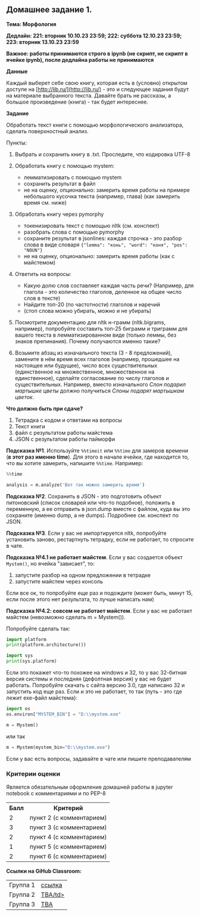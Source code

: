## Домашнее задание 1.

**Тема: Морфология**

**Дедлайн: 221: вторник 10.10.23 23:59; 222: суббота 12.10.23 23:59; 223: вторник 13.10.23 23:59**

**Важное: работы принимаются строго в ipynb (не скрипт, не скрипт в ячейке ipynb), после дедлайна работы не принимаются**

**Данные**

Каждый выберет себе свою книгу, которая есть в (условно) открытом доступе на [http://lib.ru/](http://lib.ru/) - это и следующее задания будут на материале выбранного текста. Давайте брать не рассказы, а большое произведение (книга) - так будет интереснее.

**Задание**

Обработать текст книги с помощью морфологического анализатора, сделать поверхностный анализ.

Пункты:

1. Выбрать и сохранить книгу в .txt. Проследите, что кодировка UTF-8
2. Обработать книгу с помощью mystem:
    
    - лемматизировать с помощью mystem
    - сохранить результат в файл
    - не на оценку, опционально: замерить время работы на примере небольшого кусочка текста (например, глава) (как замерить время см. ниже)
      
3. Обработать книгу через pymorphy
    
    - токенизировать текст с помощью nltk (см. конспект)
    - разобрать слова с помощью pymorphy
    - сохраните результат в jsonlines: каждая строчка - это разбор слова в виде словаря ```{"lemma": "конь", "word": "коня", "pos": "NOUN"}```
    - не на оценку, опционально: замерить время работы (как с майстемом)

4. Ответить на вопросы:
    
    - Какую долю слов составляет каждая часть речи? (Например, для глагола - это количество глаголов, деленное на общее число слов в тексте)
    - Найдите топ-20 (по частотности) глаголов и наречий
    - (стоп слова можно убирать, можно и не убирать)

5. Посмотрите документацию для nltk н-грамм (nltk.bigrams, например), попробуйте составить топ-25 биграмм и триграмм для вашего текста в лемматизированном виде (только леммы, без знаков препинания). Почему получаются именно такие?

6. Возьмите абзац из изначального текста (3 - 8 предложений), замените в нём время всех глаголов (например, прошедшее на настоящее или будущее), число всех существительных (единственное на множественное, множественное на единственное), сделайте согласование по числу глаголов и существительных. Например, вместо изначального *Слон подарил мартышке цветы* должно получиться *Слоны подарят мартышкам цветок*.

**Что должно быть при сдаче?**

1. Тетрадка с кодом и ответами на вопросы
2. Текст книги
3. файл c результатом работы майстема
4. JSON с результатом работы пайморфи

**Подсказка №1**. Используйте ``%%timeit`` или ``%%time`` для замеров времени (**в этот раз именно time**). Для этого в начале ячейки, где находится то, что вы хотите замерить, напишите ``%%time``. Например:

```python
%%time

analysis = m.analyze('Вот так можно замерить время')
```

**Подсказка №2**. Сохранить в JSON - это подготовить объект питоновский (список словарей или что-то подобное), положить в переменную, а ее отправить в json.dump вместе с файлом, куда вы это сохраните (именно dump, а не dumps). Подробнее см. конспект по JSON.

**Подсказка №3**. Если у вас не импортируется nltk, попробуйте установить заново, рестартнуть тетрадку, если не работает, то спросите в чате.

**Подсказка №4.1 не работает майстем**. Если у вас создается объект ```Mystem()```, но ячейка "зависает", то:

1. запустите разбор на одном предложении в тетрадке
2. запустите майстем через консоль

Если все ок, то попробуйте еще раз и подождите (может быть, минут 15, если после этого нет результата, то лучше написать нам)

**Подсказка №4.2: совсем не работает майстем**. Если у вас не работает майстем (невозможно сделать m = Mystem()).

Попробуйте сделать так:

```python
import platform
print(platform.architecture())

import sys
print(sys.platform)
```

Если это покажет что-то похожее на windows и 32, то у вас 32-битная версия системы и последняя (дефолтная версия) у вас не будет работать. Попробуйте скачать с сайта версию 3.0, где написано 32 и запустить код еще раз. Если и это не работает, то так (путь - это где лежит exe-файл майстема):

```python
import os
os.environ["MYSTEM_BIN"] = "D:\\mystem.exe"

m = Mystem()
```
или так
```python
m = Mystem(mystem_bin="D:\\mystem.exe")
```


Если у вас есть вопросы, задавайте в чате или пишите преподавателям

### Критерии оценки
 
Является обязательным оформление домашней работы в jupyter notebook с комментариями и по PEP-8
 
<table>
    <tr><th>Балл</th><th>Критерий</th></tr>
    <tr><td>2</td><td>пункт 2 (с комментарием)</td></tr>    
    <tr><td>3</td><td>пункт 3 (с комментарием)</td></tr> 
    <tr><td>2</td><td>пункт 4 (с комментарием)</td></tr> 
    <tr><td>1</td><td>пункт 5 (с комментарием)</td></tr> 
    <tr><td>2</td><td>пункт 6 (с комментарием)</td></tr> 
</table>

**Ссылки на GiHub Classroom:**

<table>
    <tr><td>Группа 1</td><td><a href="https://classroom.github.com/a/s7zU2i-9">ссылка</a></td></tr>
    <tr><td>Группа 2</td><td><a href="">TBA/td></td></tr>
    <tr><td>Группа 3</td><td><a href="">TBA</a></td></td></tr>       
</table>

